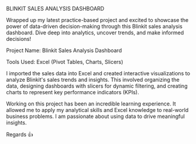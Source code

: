 BLINKIT SALES ANALYSIS DASHBOARD

Wrapped up my latest practice-based project and excited to showcase the power of data-driven decision-making through this Blinkit sales analysis dashboard. Dive deep into analytics, uncover trends, and make informed decisions!

Project Name: Blinkit Sales Analysis Dashboard

Tools Used: Excel (Pivot Tables, Charts, Slicers)  

I imported the sales data into Excel and created interactive visualizations to analyze Blinkit's sales trends and insights. This involved organizing the data, designing dashboards with slicers for dynamic filtering, and creating charts to represent key performance indicators (KPIs).

Working on this project has been an incredible learning experience. It allowed me to apply my analytical skills and Excel knowledge to real-world business problems. I am passionate about using data to drive meaningful insights.

Regards 👍
